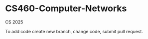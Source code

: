 # CS460-Computer-Networks
CS 2025

To add code create new branch, change code, submit pull request.
